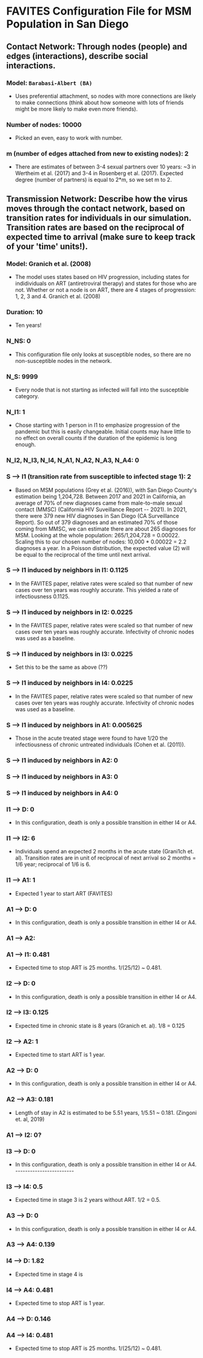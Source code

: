 # FAVITES Configuration File for MSM Population in San Diego

## Contact Network: Through nodes (people) and edges (interactions), describe social interactions.
### Model: `Barabasi-Albert (BA)`
- Uses preferential attachment, so nodes with more connections are likely to make connections (think about how someone with lots of friends might be more likely to make even more friends).
### Number of nodes: 10000
- Picked an even, easy to work with number.
### m (number of edges attached from new to existing nodes): 2
- There are estimates of between 3-4 sexual partners over 10 years: ~3 in Wertheim et al. (2017) and 3-4 in Rosenberg et al. (2017). Expected degree (number of partners) is equal to 2*m, so we set m to 2.

## Transmission Network: Describe how the virus moves through the contact network, based on transition rates for individuals in our simulation. Transition rates are based on the reciprocal of expected time to arrival (make sure to keep track of your 'time' units!).
### Model: Granich et al. (2008)
- The model uses states based on HIV progression, including states for indidividuals on ART (antiretroviral therapy) and states for those who are not. Whether or not a node is on ART, there are 4 stages of progression: 1, 2, 3 and 4. Granich et al. (2008)
### Duration: 10
- Ten years!
### N_NS: 0
- This configuration file only looks at susceptible nodes, so there are no non-susceptible nodes in the network.
### N_S: 9999
- Every node that is not starting as infected will fall into the susceptible category.
### N_I1: 1
- Chose starting with 1 person in I1 to emphasize progression of the pandemic but this is easily changeable. Initial counts may have little to no effect on overall counts if the duration of the epidemic is long enough.
### N_I2, N_I3, N_I4, N_A1, N_A2, N_A3, N_A4: 0
### S --> I1 (transition rate from susceptible to infected stage 1): 2
- Based on MSM populations (Grey et al. (2016)), with San Diego County's estimation being 1,204,728. Between 2017 and 2021 in California, an average of 70% of new diagnoses came from male-to-male sexual contact (MMSC) (California HIV Suveillance Report -- 2021). In 2021, there were 379 new HIV diagnoses in San Diego (CA Surveillance Report). So out of 379 diagnoses and an estimated 70% of those coming from MMSC, we can estimate there are about 265 diagnoses for MSM. Looking at the whole population: 265/1,204,728 = 0.00022. Scaling this to our chosen number of nodes: 10,000 * 0.00022 = 2.2 diagnoses a year. In a Poisson distribution, the expected value (2) will be equal to the reciprocal of the time until next arrival.
### S --> I1 induced by neighbors in I1: 0.1125
- In the FAVITES paper, relative rates were scaled so that number of new cases over ten years was roughly accurate. This yielded a rate of infectiousness 0.1125.
### S --> I1 induced by neighbors in I2: 0.0225
- In the FAVITES paper, relative rates were scaled so that number of new cases over ten years was roughly accurate. Infectivity of chronic nodes was used as a baseline.
### S --> I1 induced by neighbors in I3: 0.0225
- Set this to be the same as above (??)
### S --> I1 induced by neighbors in I4: 0.0225
- In the FAVITES paper, relative rates were scaled so that number of new cases over ten years was roughly accurate. Infectivity of chronic nodes was used as a baseline.
### S --> I1 induced by neighbors in A1: 0.005625
- Those in the acute treated stage were found to have 1/20 the infectiousness of chronic untreated individuals (Cohen et al. (2011)).
### S --> I1 induced by neighbors in A2: 0
### S --> I1 induced by neighbors in A3: 0
### S --> I1 induced by neighbors in A4: 0
### I1 --> D: 0
- In this configuration, death is only a possible transition in either I4 or A4. 
### I1 --> I2: 6
- Individuals spend an expected 2 months in the acute state (Grani1ch et. al). Transition rates are in unit of reciprocal of next arrival so 2 months = 1/6 year; reciprocal of 1/6 is 6.
### I1 --> A1: 1
- Expected 1 year to start ART (FAVITES)
### A1 --> D: 0
- In this configuration, death is only a possible transition in either I4 or A4. 
### A1 --> A2:
### A1 --> I1: 0.481
- Expected time to stop ART is 25 months. 1/(25/12) ~ 0.481.
### I2 --> D: 0
- In this configuration, death is only a possible transition in either I4 or A4. 
### I2 --> I3: 0.125
- Expected time in chronic state is 8 years (Granich et. al). 1/8 = 0.125
### I2 --> A2: 1
- Expected time to start ART is 1 year.
### A2 --> D: 0
- In this configuration, death is only a possible transition in either I4 or A4. 
### A2 --> A3: 0.181
- Length of stay in A2 is estimated to be 5.51 years, 1/5.51 ~ 0.181. (Zingoni et. al, 2019)
### A1 --> I2: 0?
### I3 --> D: 0
- In this configuration, death is only a possible transition in either I4 or A4. ------------------------
### I3 --> I4: 0.5
- Expected time in stage 3 is 2 years without ART. 1/2 = 0.5.
### A3 --> D: 0
- In this configuration, death is only a possible transition in either I4 or A4. 
### A3 --> A4: 0.139
### I4 --> D: 1.82
- Expected time in stage 4 is
### I4 --> A4: 0.481
- Expected time to stop ART is 1 year.
### A4 --> D: 0.146
### A4 --> I4: 0.481
- Expected time to stop ART is 25 months. 1/(25/12) ~ 0.481.


